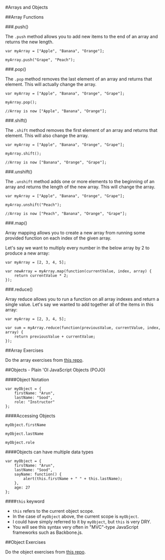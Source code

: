 #Arrays and Objects

##Array Functions

###.push()

The `.push` method allows you to add new items to the end of an array and returns the new length.

```
var myArray = ["Apple", "Banana", "Orange"];

myArray.push("Grape", "Peach");
```

###.pop()

The `.pop` method removes the last element of an array and returns that element. This will actually change the array.

```
var myArray = ["Apple", "Banana", "Orange", "Grape"];

myArray.pop();

//Array is now ["Apple", "Banana", "Orange"];
```

###.shift()

The `.shift` method removes the first element of an array and returns that element. This will also change the array.

```
var myArray = ["Apple", "Banana", "Orange", "Grape"];

myArray.shift();

//Array is now ["Banana", "Orange", "Grape"];
```

###.unshift()

The `.unshift` method adds one or more elements to the beginning of an array and returns the length of the new array. This will change the array.

```
var myArray = ["Apple", "Banana", "Orange", "Grape"];

myArray.unshift("Peach");

//Array is now ["Peach", "Banana", "Orange", "Grape"];
```

###.map()

Array mapping allows you to create a new array from running some provided function on each index of the given array.

Let's say we want to multiply every number in the below array by 2 to produce a new array:

```
var myArray = [2, 3, 4, 5];

var newArray = myArray.map(function(currentValue, index, array) {
	return currentValue * 2;
});
```

###.reduce()

Array reduce allows you to run a function on all array indexes and return a single value. Let's say we wanted to add together all of the items in this array:

```
var myArray = [2, 3, 4, 5];

var sum = myArray.reduce(function(previousValue, currentValue, index, array) {
	return previousValue + currentValue;
});
```

##Array Exercises

Do the array exercises from [this repo](https://github.com/litterbox-sf-fall/notes/blob/master/week_01_fundamentals/day_3_intro_to_javascript/dusk_control_flow_and_functions/primitives_lab.md).

##Objects - Plain 'Ol JavaScript Objects (POJO)

####Object Notation

```
var myObject = {
	firstName: "Arun",
	lastName: "Sood",
	role: "Instructor"
};
```

####Accessing Objects

```
myObject.firstName

myObject.lastName

myObject.role
```

####Objects can have multiple data types

```
var myObject = {
	firstName: "Arun",
	lastName: "Sood",
	sayName: function() {
		alert(this.firstName + " " + this.lastName);
	},
	age: 27
};
```

####`this` keyword

- `this` refers to the current object scope.
- In the case of `myObject` above, the current scope is `myObject`.
- I could have simply referred to it by `myObject`, but `this` is very DRY.
- You will see this syntax very often in "MVC"-type JavaScript frameworks such as Backbone.js.

##Object Exercises

Do the object exercises from [this repo](https://github.com/litterbox-sf-fall/notes/blob/master/week_01_fundamentals/day_3_intro_to_javascript/dusk_control_flow_and_functions/primitives_lab.md).

